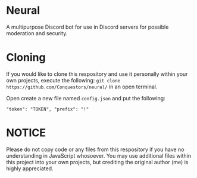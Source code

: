# Neural

A multipurpose Discord bot for use in Discord servers for possible moderation and security.

# Cloning

If you would like to clone this respository and use it personally within your own projects, execute the following: `git clone https://github.com/Conquestors/neural/` in an open terminal.

Open create a new file named `config.json` and put the following:

`"token": "TOKEN",
"prefix": "!"`

# NOTICE
Please do not copy code or any files from this respository if you have no understanding in JavaScript whosoever. You may use additional files within this project into your own projects, but crediting the original author (me) is highly appreciated.
